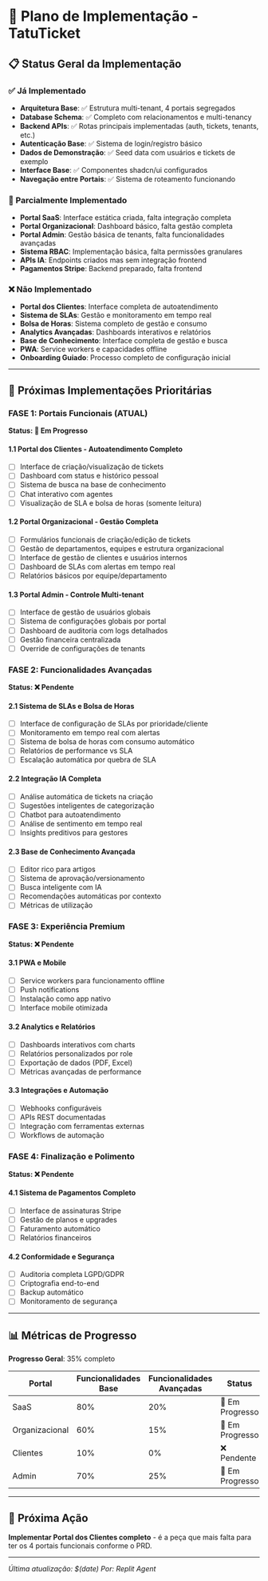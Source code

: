 # 🎯 Plano de Implementação - TatuTicket

## 📋 Status Geral da Implementação

### ✅ Já Implementado
- **Arquitetura Base**: ✅ Estrutura multi-tenant, 4 portais segregados
- **Database Schema**: ✅ Completo com relacionamentos e multi-tenancy  
- **Backend APIs**: ✅ Rotas principais implementadas (auth, tickets, tenants, etc.)
- **Autenticação Base**: ✅ Sistema de login/registro básico
- **Dados de Demonstração**: ✅ Seed data com usuários e tickets de exemplo
- **Interface Base**: ✅ Componentes shadcn/ui configurados
- **Navegação entre Portais**: ✅ Sistema de roteamento funcionando

### 🚧 Parcialmente Implementado
- **Portal SaaS**: Interface estática criada, falta integração completa
- **Portal Organizacional**: Dashboard básico, falta gestão completa
- **Portal Admin**: Gestão básica de tenants, falta funcionalidades avançadas  
- **Sistema RBAC**: Implementação básica, falta permissões granulares
- **APIs IA**: Endpoints criados mas sem integração frontend
- **Pagamentos Stripe**: Backend preparado, falta frontend

### ❌ Não Implementado
- **Portal dos Clientes**: Interface completa de autoatendimento
- **Sistema de SLAs**: Gestão e monitoramento em tempo real
- **Bolsa de Horas**: Sistema completo de gestão e consumo
- **Analytics Avançadas**: Dashboards interativos e relatórios
- **Base de Conhecimento**: Interface completa de gestão e busca
- **PWA**: Service workers e capacidades offline
- **Onboarding Guiado**: Processo completo de configuração inicial

---

## 🎯 Próximas Implementações Prioritárias

### FASE 1: Portais Funcionais (ATUAL) 
**Status: 🚧 Em Progresso**

#### 1.1 Portal dos Clientes - Autoatendimento Completo
- [ ] Interface de criação/visualização de tickets
- [ ] Dashboard com status e histórico pessoal
- [ ] Sistema de busca na base de conhecimento
- [ ] Chat interativo com agentes
- [ ] Visualização de SLA e bolsa de horas (somente leitura)

#### 1.2 Portal Organizacional - Gestão Completa
- [ ] Formulários funcionais de criação/edição de tickets
- [ ] Gestão de departamentos, equipes e estrutura organizacional
- [ ] Interface de gestão de clientes e usuários internos
- [ ] Dashboard de SLAs com alertas em tempo real
- [ ] Relatórios básicos por equipe/departamento

#### 1.3 Portal Admin - Controle Multi-tenant
- [ ] Interface de gestão de usuários globais
- [ ] Sistema de configurações globais por portal
- [ ] Dashboard de auditoria com logs detalhados
- [ ] Gestão financeira centralizada
- [ ] Override de configurações de tenants

### FASE 2: Funcionalidades Avançadas
**Status: ❌ Pendente**

#### 2.1 Sistema de SLAs e Bolsa de Horas
- [ ] Interface de configuração de SLAs por prioridade/cliente
- [ ] Monitoramento em tempo real com alertas
- [ ] Sistema de bolsa de horas com consumo automático
- [ ] Relatórios de performance vs SLA
- [ ] Escalação automática por quebra de SLA

#### 2.2 Integração IA Completa
- [ ] Análise automática de tickets na criação
- [ ] Sugestões inteligentes de categorização
- [ ] Chatbot para autoatendimento
- [ ] Análise de sentimento em tempo real
- [ ] Insights preditivos para gestores

#### 2.3 Base de Conhecimento Avançada
- [ ] Editor rico para artigos
- [ ] Sistema de aprovação/versionamento
- [ ] Busca inteligente com IA
- [ ] Recomendações automáticas por contexto
- [ ] Métricas de utilização

### FASE 3: Experiência Premium
**Status: ❌ Pendente**

#### 3.1 PWA e Mobile
- [ ] Service workers para funcionamento offline
- [ ] Push notifications
- [ ] Instalação como app nativo
- [ ] Interface mobile otimizada

#### 3.2 Analytics e Relatórios
- [ ] Dashboards interativos com charts
- [ ] Relatórios personalizados por role
- [ ] Exportação de dados (PDF, Excel)
- [ ] Métricas avançadas de performance

#### 3.3 Integrações e Automação
- [ ] Webhooks configuráveis
- [ ] APIs REST documentadas
- [ ] Integração com ferramentas externas
- [ ] Workflows de automação

### FASE 4: Finalização e Polimento
**Status: ❌ Pendente**

#### 4.1 Sistema de Pagamentos Completo
- [ ] Interface de assinaturas Stripe
- [ ] Gestão de planos e upgrades
- [ ] Faturamento automático
- [ ] Relatórios financeiros

#### 4.2 Conformidade e Segurança
- [ ] Auditoria completa LGPD/GDPR  
- [ ] Criptografia end-to-end
- [ ] Backup automático
- [ ] Monitoramento de segurança

---

## 📊 Métricas de Progresso

**Progresso Geral**: 35% completo

| Portal | Funcionalidades Base | Funcionalidades Avançadas | Status |
|--------|---------------------|--------------------------|---------|
| SaaS | 80% | 20% | 🚧 Em Progresso |
| Organizacional | 60% | 15% | 🚧 Em Progresso |  
| Clientes | 10% | 0% | ❌ Pendente |
| Admin | 70% | 25% | 🚧 Em Progresso |

---

## 🎯 Próxima Ação

**Implementar Portal dos Clientes completo** - é a peça que mais falta para ter os 4 portais funcionais conforme o PRD.

---

*Última atualização: $(date)*
*Por: Replit Agent*